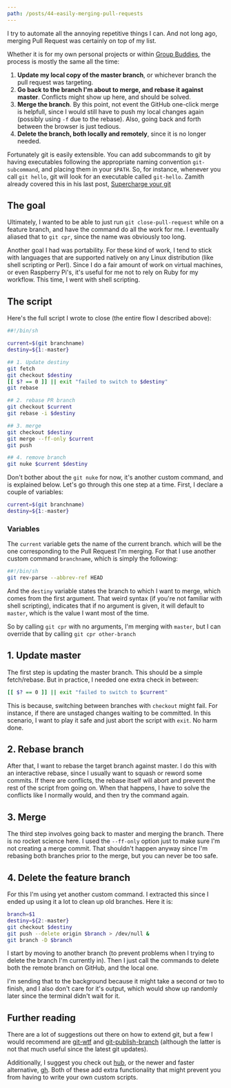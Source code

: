 ```yaml
---
path: /posts/44-easily-merging-pull-requests
---
```


I try to automate all the annoying repetitive things I can. And not long ago, merging Pull Request was certainly on top of my list.

Whether it is for my own personal projects or within [Group Buddies](https://www.groupbuddies.com/), the process is mostly the same all the time:

1. **Update my local copy of the master branch**, or whichever branch the pull request was targeting.
2. **Go back to the branch I'm about to merge, and rebase it against master**. Conflicts might show up here, and should be solved.
3. **Merge the branch**. By this point, not event the GitHub one-click merge is helpfull, since I would still have to push my local changes again (possibly using `-f` due to the rebase). Also, going back and forth between the browser is just tedious.
4. **Delete the branch, both locally and remotely**, since it is no longer needed.

Fortunately git is easily extensible. You can add subcommands to git by having executables following the appropriate naming convention `git-subcommand`, and placing them in your `$PATH`. So, for instance, whenever you call `git hello`, git will look for an executable called `git-hello`.
Zamith already covered this in his last post, [Supercharge your git](https://blog.groupbuddies.com/posts/43-supercharge-your-git)

## The goal

Ultimately, I wanted to be able to just run `git close-pull-request` while on a feature branch, and have the command do all the work for me. I eventually aliased that to `git cpr`, since the name was obviously too long.

Another goal I had was portability. For these kind of work, I tend to stick with languages that are supported natively on any Linux distribution (like shell scripting or Perl). Since I do a fair amount of work on virtual machines, or even Raspberry Pi's, it's useful for me not to rely on Ruby for my workflow. This time, I went with shell scripting.

## The script

Here's the full script I wrote to close (the entire flow I described above):

```sh
##!/bin/sh

current=$(git branchname)
destiny=${1:-master}

## 1. Update destiny
git fetch
git checkout $destiny
[[ $? == 0 ]] || exit "failed to switch to $destiny"
git rebase

## 2. rebase PR branch
git checkout $current
git rebase -i $destiny

## 3. merge
git checkout $destiny
git merge --ff-only $current
git push

## 4. remove branch
git nuke $current $destiny
```

Don't bother about the `git nuke` for now, it's another custom command, and is explained below.
Let's go through this one step at a time. First, I declare a couple of variables:

```sh
current=$(git branchname)
destiny=${1:-master}
```

### Variables

The `current` variable gets the name of the current branch. which will be the one corresponding to the Pull Request I'm merging. For that I use another custom command `branchname`, which is simply the following:

```sh
##!/bin/sh
git rev-parse --abbrev-ref HEAD
```

And the `destiny` variable states the branch to which I want to merge, which comes from the first argument. That weird syntax (if you're not familiar with shell scripting), indicates that if no argument is given, it will default to `master`, which is the value I want most of the time.

So by calling `git cpr` with no arguments, I'm merging with `master`, but I can override that by calling `git cpr other-branch`

## 1. Update master

The first step is updating the master branch. This should be a simple fetch/rebase. But in practice, I needed one extra check in between:

```sh
[[ $? == 0 ]] || exit "failed to switch to $current"
```

This is because, switching between branches with `checkout` might fail. For instance, if there are unstaged changes waiting to be committed. In this scenario, I want to play it safe and just abort the script with `exit`. No harm done.

## 2. Rebase branch

After that, I want to rebase the target branch against master. I do this with an interactive rebase, since I usually want to squash or reword some commits.
If there are conflicts, the rebase itself will abort and prevent the rest of the script from going on. When that happens, I have to solve the conflicts like I normally would, and then try the command again.

## 3. Merge

The third step involves going back to master and merging the branch. There is no rocket science here. I used the `--ff-only` option just to make sure I'm not creating a merge commit. That shouldn't happen anyway since I'm rebasing both branches prior to the merge, but you can never be too safe.

## 4. Delete the feature branch

For this I'm using yet another custom command. I extracted this since I ended up using it a lot to clean up old branches. Here it is:

```sh
branch=$1
destiny=${2:-master}
git checkout $destiny
git push --delete origin $branch > /dev/null & 
git branch -D $branch
```

I start by moving to another branch (to prevent problems when I trying to delete the branch I'm currently in). Then I just call the commands to delete both the remote branch on GitHub, and the local one.

I'm sending that to the background because it might take a second or two to finish, and I also don't care for it's output, which would show up randomly later since the terminal didn't wait for it.

## Further reading

There are a lot of suggestions out there on how to extend git, but a few I would recommend are [git-wtf](https://gitorious.org/willgit/mainline/source/a84bba3726a19bc78086852d54bb0219ea1bb6f9:bin/git-wtf) and [git-publish-branch](https://gitorious.org/willgit/mainline/source/a84bba3726a19bc78086852d54bb0219ea1bb6f9:bin/git-publish-branch#L6) (although the latter is not that much useful since the latest git updates).

Additionally, I suggest you check out [hub](https://hub.github.com/), or the newer and faster alternative, [gh](https://owenou.com/gh/). Both of these add extra functionality that might prevent you from having to write your own custom scripts.
